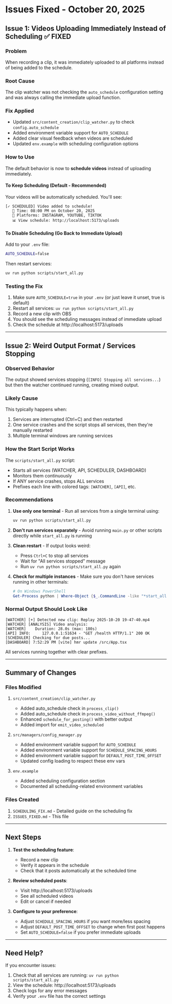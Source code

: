 # Issues Fixed - October 20, 2025

## Issue 1: Videos Uploading Immediately Instead of Scheduling ✅ FIXED

### Problem
When recording a clip, it was immediately uploaded to all platforms instead of being added to the schedule.

### Root Cause
The clip watcher was not checking the `auto_schedule` configuration setting and was always calling the immediate upload function.

### Fix Applied
- Updated `src/content_creation/clip_watcher.py` to check `config.auto_schedule`
- Added environment variable support for `AUTO_SCHEDULE`
- Added clear visual feedback when videos are scheduled
- Updated `env.example` with scheduling configuration options

### How to Use
The default behavior is now to **schedule videos** instead of uploading immediately.

#### To Keep Scheduling (Default - Recommended)
Your videos will be automatically scheduled. You'll see:
```
[✓ SCHEDULED] Video added to schedule!
   📅 Time: 08:00 PM on October 20, 2025
   📱 Platforms: INSTAGRAM, YOUTUBE, TIKTOK
   📊 View schedule: http://localhost:5173/uploads
```

#### To Disable Scheduling (Go Back to Immediate Upload)
Add to your `.env` file:
```bash
AUTO_SCHEDULE=false
```

Then restart services:
```bash
uv run python scripts/start_all.py
```

### Testing the Fix
1. Make sure `AUTO_SCHEDULE=true` in your `.env` (or just leave it unset, true is default)
2. Restart all services: `uv run python scripts/start_all.py`
3. Record a new clip with OBS
4. You should see the scheduling messages instead of immediate upload
5. Check the schedule at http://localhost:5173/uploads

---

## Issue 2: Weird Output Format / Services Stopping

### Observed Behavior
The output showed services stopping (`[INFO] Stopping all services...`) but then the watcher continued running, creating mixed output.

### Likely Cause
This typically happens when:
1. Services are interrupted (Ctrl+C) and then restarted
2. One service crashes and the script stops all services, then they're manually restarted
3. Multiple terminal windows are running services

### How the Start Script Works
The `scripts/start_all.py` script:
- Starts all services (WATCHER, API, SCHEDULER, DASHBOARD)
- Monitors them continuously
- If ANY service crashes, stops ALL services
- Prefixes each line with colored tags: `[WATCHER]`, `[API]`, etc.

### Recommendations
1. **Use only one terminal** - Run all services from a single terminal using:
   ```bash
   uv run python scripts/start_all.py
   ```

2. **Don't run services separately** - Avoid running `main.py` or other scripts directly while `start_all.py` is running

3. **Clean restart** - If output looks weird:
   - Press `Ctrl+C` to stop all services
   - Wait for "All services stopped" message
   - Run `uv run python scripts/start_all.py` again

4. **Check for multiple instances** - Make sure you don't have services running in other terminals:
   ```powershell
   # On Windows PowerShell
   Get-Process python | Where-Object {$_.CommandLine -like "*start_all*"}
   ```

### Normal Output Should Look Like
```
[WATCHER] [+] Detected new clip: Replay 2025-10-20 19-47-40.mp4
[WATCHER] [ANALYSIS] Video analysis:
[WATCHER]    Duration: 28.0s (max: 180s)
[API] INFO:     127.0.0.1:51634 - "GET /health HTTP/1.1" 200 OK
[SCHEDULER] Checking for due posts...
[DASHBOARD] 7:52:29 PM [vite] hmr update /src/App.tsx
```

All services running together with clear prefixes.

---

## Summary of Changes

### Files Modified
1. `src/content_creation/clip_watcher.py`
   - Added auto_schedule check in `process_clip()`
   - Added auto_schedule check in `process_video_without_ffmpeg()`
   - Enhanced `schedule_for_posting()` with better output
   - Added import for `emit_video_scheduled`

2. `src/managers/config_manager.py`
   - Added environment variable support for `AUTO_SCHEDULE`
   - Added environment variable support for `SCHEDULE_SPACING_HOURS`
   - Added environment variable support for `DEFAULT_POST_TIME_OFFSET`
   - Updated config loading to respect these env vars

3. `env.example`
   - Added scheduling configuration section
   - Documented all scheduling-related environment variables

### Files Created
1. `SCHEDULING_FIX.md` - Detailed guide on the scheduling fix
2. `ISSUES_FIXED.md` - This file

---

## Next Steps

1. **Test the scheduling feature**:
   - Record a new clip
   - Verify it appears in the schedule
   - Check that it posts automatically at the scheduled time

2. **Review scheduled posts**:
   - Visit http://localhost:5173/uploads
   - See all scheduled videos
   - Edit or cancel if needed

3. **Configure to your preference**:
   - Adjust `SCHEDULE_SPACING_HOURS` if you want more/less spacing
   - Adjust `DEFAULT_POST_TIME_OFFSET` to change when first post happens
   - Set `AUTO_SCHEDULE=false` if you prefer immediate uploads

---

## Need Help?

If you encounter issues:
1. Check that all services are running: `uv run python scripts/start_all.py`
2. View the schedule: http://localhost:5173/uploads
3. Check logs for any error messages
4. Verify your `.env` file has the correct settings

